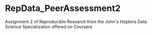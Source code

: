 RepData_PeerAssessment2
=======================

Assignment 2 of Reproducible Research from the John's Hopkins Data Science Specialization offered on Coursera
